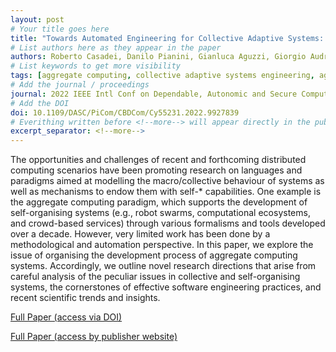 ```yaml
---
layout: post
# Your title goes here
title: "Towards Automated Engineering for Collective Adaptive Systems: Vision and Research Directionss"
# List authors here as they appear in the paper
authors: Roberto Casadei, Danilo Pianini, Gianluca Aguzzi, Giorgio Audrito, Gianluca Torta, Marco Ottina, Ferruccio Damiani, Mirko Viroli
# List keywords to get more visibility
tags: [aggregate computing, collective adaptive systems engineering, aggregate programming toolchain, simulation, devops]
# Add the journal / proceedings
journal: 2022 IEEE Intl Conf on Dependable, Autonomic and Secure Computing, Intl Conf on Pervasive Intelligence and Computing, Intl Conf on Cloud and Big Data Computing, Intl Conf on Cyber Science and Technology Congress (DASC/PiCom/CBDCom/CyberSciTech)
# Add the DOI
doi: 10.1109/DASC/PiCom/CBDCom/Cy55231.2022.9927839
# Everithing written before <!--more--> will appear directly in the publications page
excerpt_separator: <!--more-->
---
```


The opportunities and challenges of recent and forthcoming distributed computing scenarios have been promoting research on languages and paradigms aimed at modelling the macro/collective behaviour of systems as well as mechanisms to endow them with self-* capabilities. One example is the aggregate computing paradigm, which supports the development of self-organising systems (e.g., robot swarms, computational ecosystems, and crowd-based services) through various formalisms and tools developed over a decade. However, very limited work has been done by a methodological and automation perspective. In this paper, we explore the issue of organising the development process of aggregate computing systems. Accordingly, we outline novel research directions that arise from careful analysis of the peculiar issues in collective and self-organising systems, the cornerstones of effective software engineering practices, and recent scientific trends and insights.

<!--more-->

[Full Paper (access via DOI)](https://doi.org/10.1109/DASC/PiCom/CBDCom/Cy55231.2022.9927839)

[Full Paper (access by publisher website)](https://ieeexplore.ieee.org/document/9927839)